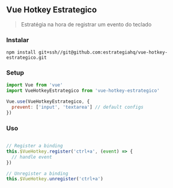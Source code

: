 ## Vue Hotkey Estrategico

> Estratégia na hora de registrar um evento do teclado

### Instalar

```
npm install git+ssh//git@github.com:estrategiahq/vue-hotkey-estrategico.git
```

### Setup

```js
import Vue from 'vue'
import VueHotkeyEstrategico from 'vue-hotkey-estrategico'

Vue.use(VueHotkeyEstrategico, {
  prevent: ['input', 'textarea'] // default configs
})
```

### Uso

```js

// Register a binding
this.$VueHotkey.register('ctrl+a', (event) => {
  // handle event
})

// Unregister a binding
this.$VueHotkey.unregister('ctrl+a')
```

